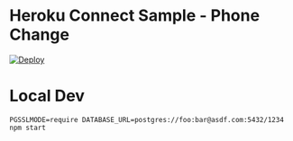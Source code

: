 # Heroku Connect Sample - Phone Change

[![Deploy](https://www.herokucdn.com/deploy/button.png)](https://heroku.com/deploy?template=https://github.com/mshanemc/heroku-connect-phone-change)

# Local Dev

    PGSSLMODE=require DATABASE_URL=postgres://foo:bar@asdf.com:5432/1234 npm start
